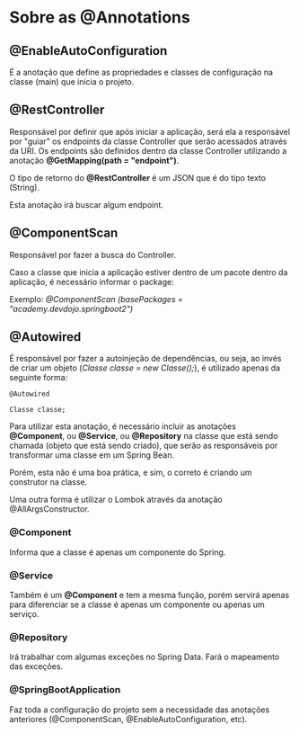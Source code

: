 # Sobre as @Annotations

## @EnableAutoConfiguration
É a anotação que define as propriedades e classes de configuração na classe (main) que inicia o projeto.

## @RestController
<p>Responsável por definir que após iniciar a aplicação, será ela a responsável por "guiar" os endpoints da classe Controller que serão acessados através da URI. Os endpoints são definidos dentro da classe Controller utilizando a anotação <b>@GetMapping(path = "endpoint")</b>.
<p>O tipo de retorno do <b>@RestController</b> é um JSON que é do tipo texto (String).
<p>Esta anotação irá buscar algum endpoint.</p>

## @ComponentScan
<p>Responsável por fazer a busca do Controller.
<p>Caso a classe que inicia a aplicação estiver dentro de um pacote dentro da aplicação, é necessário informar o package:
<p>Exemplo: <i>@ComponentScan (basePackages = "academy.devdojo.springboot2")</i>

## @Autowired
<p>É responsável por fazer a autoinjeção de dependências, ou seja, ao invés de criar um objeto (<i>Classe classe = new Classe();</i>), é utilizado apenas da seguinte forma:
<p><code>@Autowired<br />
Classe classe;
</code>
<p>Para utilizar esta anotação, é necessário incluir as anotações <b>@Component</b>, ou <b>@Service</b>, ou <b>@Repository</b> na classe que está sendo chamada (objeto que está sendo criado), que serão as responsáveis por transformar uma classe em um Spring Bean.
<p>Porém, esta não é uma boa prática, e sim, o correto é criando um construtor na classe.
<p>Uma outra forma é utilizar o Lombok através da anotação @AllArgsConstructor.

### @Component
Informa que a classe é apenas um componente do Spring.

### @Service
Também é um <b>@Component</b> e tem a mesma função, porém servirá apenas para diferenciar se a classe é apenas um componente ou apenas um serviço.

### @Repository
Irá trabalhar com algumas exceções no Spring Data. Fará o mapeamento das exceções.

### @SpringBootApplication
Faz toda a configuração do projeto sem a necessidade das anotações anteriores (@ComponentScan, @EnableAutoConfiguration, etc).